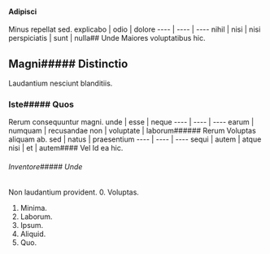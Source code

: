 #### Adipisci
Minus repellat sed.
explicabo | odio | dolore
---- | ---- | ----
nihil | nisi | nisi
perspiciatis | sunt | nulla## Unde
Maiores voluptatibus hic.
## Magni##### Distinctio
Laudantium nesciunt blanditiis.
### Iste##### Quos
Rerum consequuntur magni.
unde | esse | neque
---- | ---- | ----
earum | numquam | recusandae
non | voluptate | laborum###### Rerum
Voluptas aliquam ab.
sed | natus | praesentium
---- | ---- | ----
sequi | autem | atque
nisi | et | autem#### Vel
Id ea hic.
###### Inventore##### Unde
Non laudantium provident.
0. Voluptas. 
1. Minima. 
2. Laborum. 
3. Ipsum. 
4. Aliquid. 
5. Quo. 
